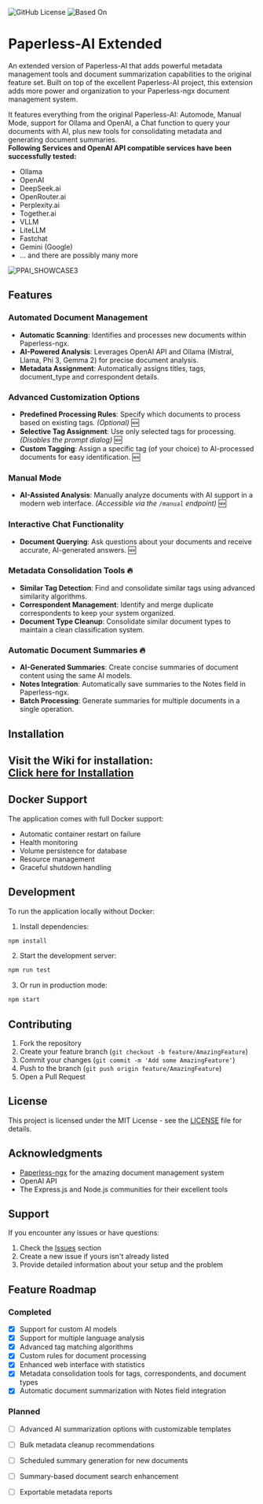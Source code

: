 ![GitHub License](https://img.shields.io/github/license/clusterzx/paperless-ai?cacheSeconds=1) ![Based On](https://img.shields.io/badge/based%20on-Paperless--AI-blue)

# Paperless-AI Extended

An extended version of Paperless-AI that adds powerful metadata management tools and document summarization capabilities to the original feature set. Built on top of the excellent Paperless-AI project, this extension adds more power and organization to your Paperless-ngx document management system.

It features everything from the original Paperless-AI: Automode, Manual Mode, support for Ollama and OpenAI, a Chat function to query your documents with AI, plus new tools for consolidating metadata and generating document summaries.
\
**Following Services and OpenAI API compatible services have been successfully tested:**
- Ollama
- OpenAI
- DeepSeek.ai
- OpenRouter.ai
- Perplexity.ai
- Together.ai
- VLLM
- LiteLLM
- Fastchat
- Gemini (Google)
- ... and there are possibly many more

![PPAI_SHOWCASE3](https://github.com/user-attachments/assets/1fc9f470-6e45-43e0-a212-b8fa6225e8dd)


## Features

### Automated Document Management
- **Automatic Scanning**: Identifies and processes new documents within Paperless-ngx.
- **AI-Powered Analysis**: Leverages OpenAI API and Ollama (Mistral, Llama, Phi 3, Gemma 2) for precise document analysis.
- **Metadata Assignment**: Automatically assigns titles, tags, document_type and correspondent details.

### Advanced Customization Options
- **Predefined Processing Rules**: Specify which documents to process based on existing tags. *(Optional)* 🆕
- **Selective Tag Assignment**: Use only selected tags for processing. *(Disables the prompt dialog)* 🆕
- **Custom Tagging**: Assign a specific tag (of your choice) to AI-processed documents for easy identification. 🆕

### Manual Mode
- **AI-Assisted Analysis**: Manually analyze documents with AI support in a modern web interface. *(Accessible via the `/manual` endpoint)* 🆕

### Interactive Chat Functionality
- **Document Querying**: Ask questions about your documents and receive accurate, AI-generated answers. 🆕

### Metadata Consolidation Tools 🔥
- **Similar Tag Detection**: Find and consolidate similar tags using advanced similarity algorithms.
- **Correspondent Management**: Identify and merge duplicate correspondents to keep your system organized.
- **Document Type Cleanup**: Consolidate similar document types to maintain a clean classification system.

### Automatic Document Summaries 🔥
- **AI-Generated Summaries**: Create concise summaries of document content using the same AI models.
- **Notes Integration**: Automatically save summaries to the Notes field in Paperless-ngx.
- **Batch Processing**: Generate summaries for multiple documents in a single operation.

## Installation

Visit the Wiki for installation:\
[Click here for Installation](https://github.com/clusterzx/paperless-ai/wiki/2.-Installation)
-------------------------------------------


## Docker Support

The application comes with full Docker support:

- Automatic container restart on failure
- Health monitoring
- Volume persistence for database
- Resource management
- Graceful shutdown handling

## Development

To run the application locally without Docker:

1. Install dependencies:
```bash
npm install
```

2. Start the development server:
```bash
npm run test
```

3. Or run in production mode:
```bash
npm start
```

## Contributing

1. Fork the repository
2. Create your feature branch (`git checkout -b feature/AmazingFeature`)
3. Commit your changes (`git commit -m 'Add some AmazingFeature'`)
4. Push to the branch (`git push origin feature/AmazingFeature`)
5. Open a Pull Request

## License

This project is licensed under the MIT License - see the [LICENSE](LICENSE) file for details.

## Acknowledgments

- [Paperless-ngx](https://github.com/paperless-ngx/paperless-ngx) for the amazing document management system
- OpenAI API
- The Express.js and Node.js communities for their excellent tools

## Support

If you encounter any issues or have questions:

1. Check the [Issues](https://github.com/clusterzx/paperless-ai/issues) section
2. Create a new issue if yours isn't already listed
3. Provide detailed information about your setup and the problem

## Feature Roadmap

### Completed
- [x] Support for custom AI models
- [x] Support for multiple language analysis
- [x] Advanced tag matching algorithms
- [x] Custom rules for document processing
- [x] Enhanced web interface with statistics
- [x] Metadata consolidation tools for tags, correspondents, and document types
- [x] Automatic document summarization with Notes field integration

### Planned
- [ ] Advanced AI summarization options with customizable templates
- [ ] Bulk metadata cleanup recommendations
- [ ] Scheduled summary generation for new documents
- [ ] Summary-based document search enhancement
- [ ] Exportable metadata reports


